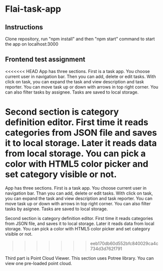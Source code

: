 # Flai-task-app

## Instructions

Clone repository, run "npm install" and then "npm start" command to start the app on localhost:3000

## Frontend test assignment

<<<<<<< HEAD
App has three sections. First is a task app. You choose current user in navigation bar. Then you can add, delete or edit tasks. With click on task, you can expand the task and view description and task reporter. You can move task up or down with arrows in top right corner. You can also filter tasks by assignee. Tasks are saved to local storage.

Second section is category definition editor. First time it reads categories from JSON file and saves it to local storage. Later it reads data from local storage. You can pick a color with HTML5 color picker and set category visible or not.
=======
App has three sections. First is a task app. You choose current user in navigation bar. Than you can add, delete or edit tasks. With click on task, you can expand the task and view description and task reporter. You can move task up or down with arrows in top right corner. You can also filter tasks by asignee. Tasks are saved to local storage. 

Second section is category definition editor. First time it reads categories from JSON file, and saves it to local storage. Later it reads data from local storage. You can pick a color with HTML5 color picker and set category visible or not. 
>>>>>>> eeb170db60d552bfc840029ca4c734d3d762f791

Third part is Point Cloud Viewer. This section uses Potree library. You can view one pre-loaded point cloud.
